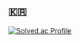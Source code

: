 ## &#127472;&#127479;
[![Solved.ac Profile](http://mazassumnida.wtf/api/v2/generate_badge?boj=woojohn77)](https://solved.ac/woojohn77/)

